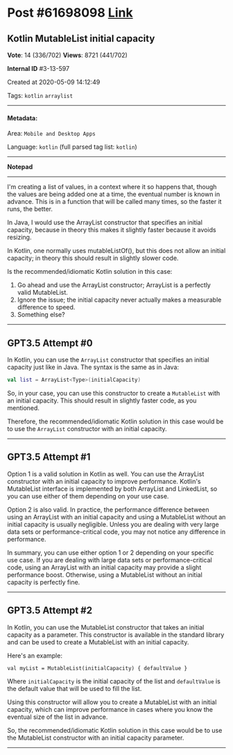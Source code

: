 
# Post \#61698098 [Link](https://stackoverflow.com/questions/61698098/)

## Kotlin MutableList initial capacity

**Vote**: 14 (336/702) **Views**: 8721 (441/702) 

**Internal ID** \#3-13-597

Created at 2020-05-09 14:12:49

Tags: `kotlin` `arraylist`

----------

#### Metadata:

Area: `Mobile and Desktop Apps`

Language: `kotlin` (full parsed tag list: `kotlin`)

----------

**Notepad**


----------

I'm creating a list of values, in a context where it so happens that, though the values are being added one at a time, the eventual number is known in advance. This is in a function that will be called many times, so the faster it runs, the better.

In Java, I would use the ArrayList constructor that specifies an initial capacity, because in theory this makes it slightly faster because it avoids resizing.

In Kotlin, one normally uses mutableListOf(), but this does not allow an initial capacity; in theory this should result in slightly slower code.

Is the recommended/idiomatic Kotlin solution in this case:


1. Go ahead and use the ArrayList constructor; ArrayList is a perfectly valid MutableList.
2. Ignore the issue; the initial capacity never actually makes a measurable difference to speed.
3. Something else?




----------
        
## GPT3.5 Attempt \#0

In Kotlin, you can use the `ArrayList` constructor that specifies an initial capacity just like in Java. The syntax is the same as in Java:

```kotlin
val list = ArrayList<Type>(initialCapacity)
```

So, in your case, you can use this constructor to create a `MutableList` with an initial capacity. This should result in slightly faster code, as you mentioned.

Therefore, the recommended/idiomatic Kotlin solution in this case would be to use the `ArrayList` constructor with an initial capacity.

--------

## GPT3.5 Attempt \#1

Option 1 is a valid solution in Kotlin as well. You can use the ArrayList constructor with an initial capacity to improve performance. Kotlin's MutableList interface is implemented by both ArrayList and LinkedList, so you can use either of them depending on your use case.

Option 2 is also valid. In practice, the performance difference between using an ArrayList with an initial capacity and using a MutableList without an initial capacity is usually negligible. Unless you are dealing with very large data sets or performance-critical code, you may not notice any difference in performance.

In summary, you can use either option 1 or 2 depending on your specific use case. If you are dealing with large data sets or performance-critical code, using an ArrayList with an initial capacity may provide a slight performance boost. Otherwise, using a MutableList without an initial capacity is perfectly fine.

--------

## GPT3.5 Attempt \#2

In Kotlin, you can use the MutableList constructor that takes an initial capacity as a parameter. This constructor is available in the standard library and can be used to create a MutableList with an initial capacity.

Here's an example:

```
val myList = MutableList(initialCapacity) { defaultValue }
```

Where `initialCapacity` is the initial capacity of the list and `defaultValue` is the default value that will be used to fill the list.

Using this constructor will allow you to create a MutableList with an initial capacity, which can improve performance in cases where you know the eventual size of the list in advance.

So, the recommended/idiomatic Kotlin solution in this case would be to use the MutableList constructor with an initial capacity parameter.

--------
